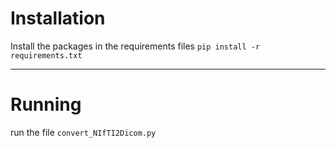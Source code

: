 # Installation
Install the packages in the requirements files `pip install -r requirements.txt`

---

# Running
run the file `convert_NIfTI2Dicom.py`
